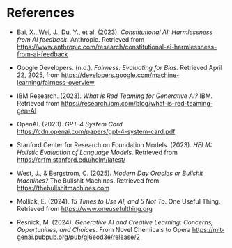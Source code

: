 # References

- Bai, X., Wei, J., Du, Y., et al. (2023). *Constitutional AI: Harmlessness from AI feedback*. Anthropic. Retrieved from https://www.anthropic.com/research/constitutional-ai-harmlessness-from-ai-feedback
  
- Google Developers. (n.d.). *Fairness: Evaluating for Bias*. Retrieved April 22, 2025, from https://developers.google.com/machine-learning/fairness-overview

- IBM Research. (2023). *What is Red Teaming for Generative AI?* IBM. Retrieved from https://research.ibm.com/blog/what-is-red-teaming-gen-AI

- OpenAI. (2023). *GPT-4 System Card* https://cdn.openai.com/papers/gpt-4-system-card.pdf

- Stanford Center for Research on Foundation Models. (2023). *HELM: Holistic Evaluation of Language Models*. Retrieved from https://crfm.stanford.edu/helm/latest/

- West, J., & Bergstrom, C. (2025). *Modern Day Oracles or Bullshit Machines?* The Bullshit Machines. Retrieved from https://thebullshitmachines.com

- Mollick, E. (2024). *15 Times to Use AI, and 5 Not To*. One Useful Thing. Retrieved from https://www.oneusefulthing.org

- Resnick, M. (2024). *Generative AI and Creative Learning: Concerns, Opportunities, and Choices*. From Novel Chemicals to Opera https://mit-genai.pubpub.org/pub/gj6eod3e/release/2
